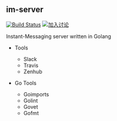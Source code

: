 ## im-server

[![Build Status](https://travis-ci.org/ineedav/im-server.svg)](https://travis-ci.org/ineedav/im-server)
[![加入讨论](https://ineedav.herokuapp.com/badge.svg)](https://ineedav.herokuapp.com/)

Instant-Messaging server written in Golang

* Tools
	* Slack
	* Travis
	* Zenhub

* Go Tools
	* Goimports
	* Golint
	* Govet
	* Gofmt
